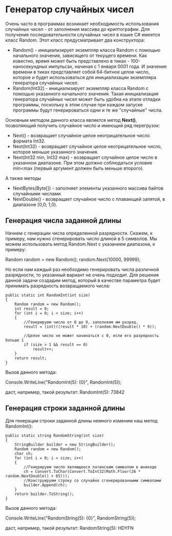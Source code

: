 # Генератор случайных чисел

Очень часто в программах возникает необходимость использования случайных чисел - от заполнения массива до криптографии. Для получения последовательности случайных чисел в языке C# имеется класс Random. Этот класс предусматривает два конструктора:

- Random() - инициализирует экземпляр класса Random с помощью начального значения, зависящего от текущего времени. Как известно, время может быть представлено в тиках - 100-наносекундных импульсах, начиная с 1 января 0001 года. И значение времени в тиках представляет собой 64-битное целое число, которое и будет использоваться для инициализации экземпляра генератора случайных чисел.
- Random(Int32) - инициализирует экземпляр класса Random с помощью указанного начального значения. Такая инициализация генератора случайных чисел может быть удобна на этапе отладки программы, поскольку в этом случае при каждом запуске программы будут генерироваться одни и те же "случайные" числа.

Основным методом данного класса является метод **Next()**, позволяющий получить случайное число и имеющий ряд перегрузок:

- Next() - возвращает случайное целое неотрицательное число формата Int32.
- Next(Int32) - возвращает случайное целое неотрицательное число, которое меньше указанного значения.
- Next(Int32 min, Int32 max) - возвращает случайное целое число в указанном диапазоне. При этом должно соблюдаться условие min<max (первый аргумент должен быть меньше второго). 

А также методы

- NextBytes(Byte[]) - заполняет элементы указанного массива байтов случайными числами.
- NextDouble() - возвращает случайное число с плавающей запятой, в диапазоне [0,0; 1,0). 

## Генерация числа заданной длины
Начнем с генерации числа определенной разрядности. Скажем, к примеру, нам нужно сгенерировать число длиной в 5 символов. Мы можем использовать метод Random.Next с указанием диапазона, к примеру:

Random random = new Random();
random.Next(10000, 99999);

Но если нам каждый раз необходимо генерировать числа различной разрядности, то указанный вариант не очень подходит.
Для решения данной задачи создадим метод, который в качестве параметра будет принимать разрядность возвращаемого числа:
```
public static int RandomInt(int size)
{
    Random random = new Random();
    int result = 0;
    for (int i = 0; i < size; i++)
    {
        //Генерируем число от 0 до 9, заполняем им разряд.
        result = (int)((result * 10) + (random.NextDouble() * 9));

        //Целое число не может начинаться с 0, если его разрядность больше 1
        if (size > 1 && result == 0)
            result++;
    }
    return result;
}
```
Вызов данного метода:

Console.WriteLine("RandomInt(5): {0}", RandomInt(5));

даст, например, такой результат:
RandomInt(5): 73842

## Генерация строки заданной длины
Для генерации строки заданной длины немного изменим наш метод RandomInt():
```
public static string RandomString(int size)
{
    StringBuilder builder = new StringBuilder();
    Random random = new Random();
    char ch;
    for (int i = 0; i < size; i++)
    {
        //Генерируем число являющееся латинским символом в юникоде
        ch = Convert.ToChar(Convert.ToInt32(Math.Floor(26 * random.NextDouble() + 65)));
        //Конструируем строку со случайно сгенерированными символами
        builder.Append(ch);
    }
    return builder.ToString();
}
```
Вызов данного метода:

Console.WriteLine("RandomString(5): {0}", RandomString(5));

даст, например, такой результат:
RandomString(5): HDYFN
